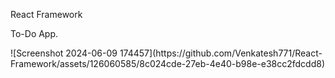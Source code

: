 React Framework


<p>To-Do App.</p>
![Screenshot 2024-06-09 174457](https://github.com/Venkatesh771/React-Framework/assets/126060585/8c024cde-27eb-4e40-b98e-e38cc2fdcdd8)
